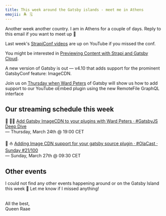 ```yaml
---
title: This week around the Gatsby islands - meet me in Athens
emojii: 🏝 🗓
---
```


Another week another country. I am in Athens for a couple of days. Reply to this email if you want to meet up 🎉

Last week's [StrapiConf videos](https://www.youtube.com/playlist?list=PL7Q0DQYATmvgTWQH91NhIdY2BFdDYntPP) are up on YouTube if you missed the conf.

You might be interested in [Previewing Content with Strapi and Gatsby Cloud](https://youtu.be/bEnN1Jug3sU).

A new version of Gatsby is out — v4.10 that adds support for the prominent GatsbyConf feature: ImageCDN.

Join us on [Thursday when Ward Peters](https://youtu.be/IDW2IfaHGIs) of Gatsby will show us how to add support to our YouTube oEmbed plugin using the new RemoteFile GraphQL interface

## Our streaming schedule this week

🔴 🏴‍☠️ [Add Gatsby ImageCDN to your plugins with Ward Peters · #GatsbyJS Deep Dive](https://youtu.be/IDW2IfaHGIs)  
— Thursday, March 24th @ 19:00 CET

🔴 ⛵ [Adding Image CDN support for your gatsby source plugin · #OlaCast · Sunday #21/100](https://youtu.be/eV5B8kAvmB8)  
— Sunday, March 27th @ 09:30 CET

## Other events

I could not find any other events happening around or on the Gatsby Island this week 🤔 Let me know if I missed anything!

&nbsp;  
All the best,  
Queen Raae
